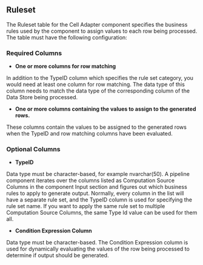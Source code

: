 
## Ruleset

The Ruleset table for the Cell Adapter component specifies the business rules used by the component to assign values to each row being processed. The table must have the following configuration:
<br/>

### Required Columns

*	**One or more columns for row matching**

In addition to the TypeID column which specifies the rule set category, you would need at least one column for row matching. The data type of this column needs to match the data type of the corresponding column of the Data Store being processed.

*	**One or more columns containing the values to assign to the generated rows.**

These columns contain the values to be assigned to the generated rows when the TypeID and row matching columns have been evaluated.
<br/>

### Optional Columns

*	**TypeID**  

Data type must be character-based, for example nvarchar(50).
A pipeline component iterates over the columns listed as Computation Source Columns in the component Input section and figures out which business rules to apply to generate output.
Normally, every column in the list will have a separate rule set, and the TypeID column is used for specifying the rule set name. If you want to apply the same rule set to multiple Computation Source Columns, the same Type Id value can be used for them all.

*	**Condition Expression Column** 

Data type must be character-based.
The Condition Expression column is used for dynamically evaluating the values of the row being processed to determine if output should be generated.
